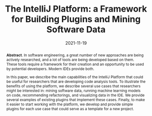---
title: "The IntelliJ Platform: a Framework for Building Plugins and Mining Software Data"
authors: '<i>Zarina Kurbatova, Yaroslav Golubev, Vladimir Kovalenko, and Timofey Bryksin</i>'
status: "published"
collection: publications
permalink: /publication/2021-11-19-intellij
date: 2021-11-19
venue: "proceedings of <b>IWoR'21</b>"
pdf: 'https://arxiv.org/pdf/2110.00141.pdf'
data: 'https://github.com/JetBrains-Research/refactoring-workshop-demo'
paperurl: 'https://doi.org/10.1109/ASEW52652.2021.00016'
count: 'C13'
abstract: "<p><b>Abstract</b>. In software engineering, a great number of new approaches are being actively researched, and a lot of tools are being developed based on them. These tools require a framework for their creation and an opportunity to be used by potential developers. Modern IDEs provide both.</p><p>In this paper, we describe the main capabilities of the IntelliJ Platform that could be useful for researchers that are developing code analysis tools. To illustrate the benefits of using the platform, we describe several use cases that researchers might be interested in: mining software data, running machine learning models on code, recommending refactorings, and visualizing data in the IDE. We provide several examples of existing plugins that implement these cases. Finally, to make it easier to start working with the platform, we develop and provide simple plugins for each use case that could serve as a template for a new project.</p>"
---